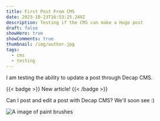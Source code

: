 ```yaml
---
title: First Post From CMS
date: 2023-10-23T16:53:25.248Z
description: Testing if the CMS can make a Hugo post
draft: false
showHero: true
showComments: true
thumbnail: /img/author.jpg
tags:
  - cms
  - testing
---
```


I am testing the ability to update a post through Decap CMS.

{{< badge >}}
New article!
{{< /badge >}}

Can I post and edit a post with Decap CMS? We'll soon see :)

![A image of paint brushes](/img/brushes.jpeg "Brushes")
